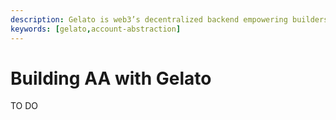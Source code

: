 ```yaml
---
description: Gelato is web3’s decentralized backend empowering builders to create augmented smart contracts that are automated, gasless & off-chain aware on all major EVM-compatible blockchains.
keywords: [gelato,account-abstraction]
---
```


# Building AA with Gelato
 TO DO
